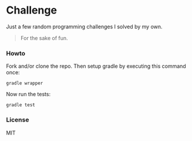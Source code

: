 # Challenge

Just a few random programming challenges I solved by my own.

> For the sake of fun.

### Howto

Fork and/or clone the repo. Then setup gradle by executing this command once:

```
gradle wrapper
```

Now run the tests:

```
gradle test
```

### License

MIT
